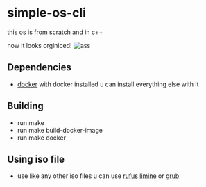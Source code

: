 # simple-os-cli
this os is from scratch and in c++

now it looks orginiced!
![ass](https://user-images.githubusercontent.com/45498671/180620883-e72d9001-6a40-48de-a495-df055679edf3.PNG)

## Dependencies
* [docker](https://www.docker.com/)
with docker installed u can install everything else with it

## Building
* run make
* run make build-docker-image
* run make docker

## Using iso file
* use like any other iso files u can use [rufus](https://rufus.ie/en/) [limine](https://limine-bootloader.org/) or [grub](https://www.gnu.org/software/grub)
